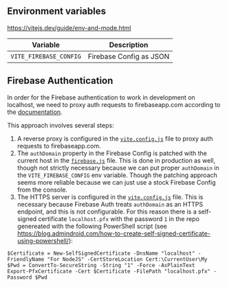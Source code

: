 ## Environment variables

https://vitejs.dev/guide/env-and-mode.html

| Variable               | Description             |
| ---------------------- | ----------------------- |
| `VITE_FIREBASE_CONFIG` | Firebase Config as JSON |

## Firebase Authentication

In order for the Firebase authentication to work in development on localhost, we need to proxy auth requests to firebaseapp.com according to the [documentation](https://firebase.google.com/docs/auth/web/redirect-best-practices#proxy-requests).

This approach involves several steps:

1. A reverse proxy is configured in the [`vite.config.js`](vite.config.js) file to proxy auth requests to firebaseapp.com.
2. The `authDomain` property in the Firebase Config is patched with the current host in the [`firebase.js`](firebase.js) file. This is done in production as well, though not strictly necessary because we can put proper `authDomain` in the `VITE_FIREBASE_CONFIG` env variable. Though the patching approach seems more reliable because we can just use a stock Firebase Config from the console.
3. The HTTPS server is configured in the [`vite.config.js`](vite.config.js) file. This is necessary because Firebase Auth treats `authDomain` as an HTTPS endpoint, and this is not configurable. For this reason there is a self-signed certificate `localhost.pfx` with the password `1` in the repo genereated with the following PowerShell script (see https://blog.admindroid.com/how-to-create-self-signed-certificate-using-powershell/):

```pwsh
$Certificate = New-SelfSignedCertificate -DnsName "localhost" -FriendlyName "For NodeJS" -CertStoreLocation Cert:\CurrentUser\My
$Pwd = ConvertTo-SecureString -String "1" -Force -AsPlainText
Export-PfxCertificate -Cert $Certificate -FilePath "localhost.pfx" -Password $Pwd
```
